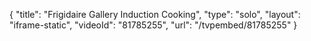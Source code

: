 {
    "title": "Frigidaire Gallery Induction Cooking",
    "type": "solo",
    "layout": "iframe-static",
    "videoId": "81785255",
    "url": "\/tvpembed\/81785255"
}